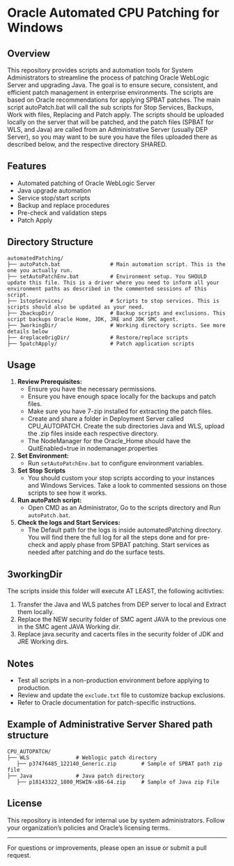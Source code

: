 # Oracle Automated CPU Patching for Windows

## Overview
This repository provides scripts and automation tools for System Administrators to streamline the process of patching Oracle WebLogic Server and upgrading Java. The goal is to ensure secure, consistent, and efficient patch management in enterprise environments. The scripts are based on Oracle recommendations for applying SPBAT patches. 
The main script autoPatch.bat will call the sub scripts for Stop Services, Backups, Work with files, Replacing and Patch apply. 
The scripts should be uploaded locally on the server that will be patched, and the patch files (SPBAT for WLS, and Java) are called from an Administrative Server (usually DEP Server), so you may want to be sure you have the files uploaded there as described below, and the respective directory SHARED.

## Features
- Automated patching of Oracle WebLogic Server
- Java upgrade automation
- Service stop/start scripts
- Backup and replace procedures
- Pre-check and validation steps
- Patch Apply

## Directory Structure
```
automatedPatching/
├── autoPatch.bat                # Main automation script. This is the one you actually run.
├── setAutoPatchEnv.bat          # Environment setup. You SHOULD update this file. This is a driver where you need to inform all your environment paths as described in the commented sessions of this script.
├── 1stopServices/               # Scripts to stop services. This is scripts should also be updated as your need.
├── 2backupDir/                  # Backup scripts and exclusions. This script backups Oracle Home, JDK, JRE and JDK SMC agent.
├── 3workingDir/                 # Working directory scripts. See more details below
├── 4replaceOrigDir/             # Restore/replace scripts
├── 5patchApply/                 # Patch application scripts
```

## Usage
1. **Review Prerequisites:**
   - Ensure you have the necessary permissions.
   - Ensure you have enough space locally for the backups and patch files.
   - Make sure you have 7-zip installed for extracting the patch files.
   - Create and share a folder in Deployment Server called CPU_AUTOPATCH. Create the sub directories Java and WLS, upload the .zip files inside each respective directory.
   - The NodeManager for the Oracle_Home should have the QuitEnabled=true in nodemanager.properties
2. **Set Environment:**
   - Run `setAutoPatchEnv.bat` to configure environment variables.
3. **Set Stop Scripts**
   - You should custom your stop scripts according to your instances and Windows Services. Take a look to commented sessions on those scripts to see how it works.
3. **Run autoPatch script:**
   - Open CMD as an Administrator, Go to the scripts directory and Run `autoPatch.bat`.
4. **Check the logs and Start Services:**
   - The Default path for the logs is inside automatedPatching directory. You will find there the full log for all the steps done and for pre-check and apply phase from SPBAT patching. Start services as needed after patching and do the surface tests.
     
## 3workingDir
   The scripts inside this folder will execute AT LEAST, the following acitivties:
   1. Transfer the Java and WLS patches from DEP server to local and Extract them locally.
   2. Replace the NEW security folder of SMC agent JAVA to the previous one in the SMC agent JAVA Working dir.
   3. Replace java.security and cacerts files in the security folder of JDK and JRE Working dirs.

## Notes
- Test all scripts in a non-production environment before applying to production.
- Review and update the `exclude.txt` file to customize backup exclusions.
- Refer to Oracle documentation for patch-specific instructions.

## Example of Administrative Server Shared path structure
```
CPU_AUTOPATCH/
├── WLS               # Weblogic patch directory
   ├── p37476485_122140_Generic.zip        # Sample of SPBAT path zip file
├── Java              # Java patch directory
   ├── p18143322_1800_MSWIN-x86-64.zip     # Sample of Java zip File
```

## License
This repository is intended for internal use by system administrators. Follow your organization’s policies and Oracle’s licensing terms.

---
For questions or improvements, please open an issue or submit a pull request.
